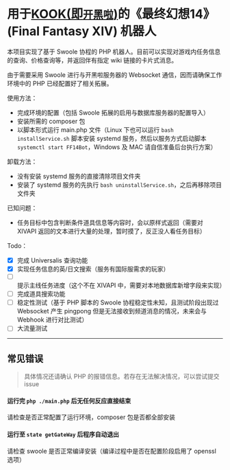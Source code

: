 # 用于[KOOK(即`开黑啦`)](https://www.kookapp.cn/)的《最终幻想14》 (Final Fantasy XIV) 机器人

本项目实现了基于 Swoole 协程的 PHP 机器人。目前可以实现对游戏内任务信息的查询、价格查询等，并返回伴有指定 wiki 链接的卡片式消息。

由于需要采用 Swoole 进行与开黑啦服务器的 Websocket 通信，因而请确保工作环境中的 PHP 已经配置好了相关拓展。

使用方法：

- 完成环境的配置（包括 Swoole 拓展的启用与数据库服务器的配置导入）
- 安装所需的 composer 包
- 以脚本形式运行 main.php 文件（Linux 下也可以运行 `bash installService.sh` 脚本安装 systemd 服务，然后以服务方式启动脚本 `systemctl start FF14Bot`，Windows 及 MAC 请自信准备后台执行方案）

卸载方法：

- 没有安装 systemd 服务的直接清除项目文件夹
- 安装了 systemd 服务的先执行 `bash uninstallService.sh`，之后再移除项目文件夹

已知问题：

- 任务目标中包含判断条件道具信息等内容时，会以原样式返回（需要对 XIVAPI 返回的文本进行大量的处理，暂时摸了，反正没人看任务目标）

Todo：

- [x] 完成 Universalis 查询功能
- [x] 实现任务信息的英/日文搜索（服务有国际服需求的玩家）
- [ ] 提示主线任务进度（这个不在 XIVAPI 中，需要对本地数据库新增字段来实现）
- [ ] 完成道具搜索功能
- [ ] 稳定性测试（基于 PHP 脚本的 Swoole 协程稳定性未知，且测试阶段出现过 Websocket 产生 pingpong 但是无法接收到频道消息的情况，未来会与 Webhook 进行对比测试）
- [ ] 大流量测试

---

## 常见错误

>具体情况还请确认 PHP 的报错信息。若存在无法解决情况，可以尝试提交 issue

#### 运行完 `php ./main.php` 后无任何反应直接结束

请检查是否正常配置了运行环境，composer 包是否都全部安装

#### 运行至 `state getGateWay` 后程序自动退出

请检查 swoole 是否正常编译安装（编译过程中是否在配置阶段启用了 openssl 选项）
